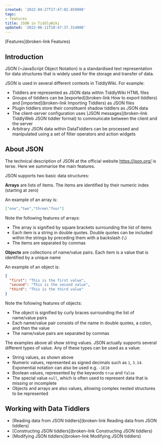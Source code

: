 ```yaml
---
created: '2022-04-27T17:47:02.859000'
tags:
- features
title: JSON in TiddlyWiki
updated: '2022-06-11T10:47:37.314000'
---
```


[Features](broken-link Features)

## Introduction

JSON (~JavaScript Object Notation) is a standardised text representation for data structures that is widely used for the storage and transfer of data.

JSON is used in several different contexts in TiddlyWiki. For example:

* Tiddlers are represented as JSON data within TiddlyWiki HTML files
* Groups of tiddlers can be [exported](broken-link How to export tiddlers) and [imported](broken-link Importing Tiddlers) as JSON files
* Plugin tiddlers store their constituent shadow tiddlers as JSON data
* The client-server configuration uses [JSON messages](broken-link TiddlyWeb JSON tiddler format) to communicate between the client and the server
* Arbitrary JSON data within DataTiddlers can be processed and manipulated using a set of filter operators and action widgets

## About JSON

The technical description of JSON at the official website https://json.org/ is terse. Here we summarise the main features.

JSON supports two basic data structures:

**Arrays** are lists of items. The items are identified by their numeric index (starting at zero)

An example of an array is:

```json
["one","two","three\"four"]
```

Note the following features of arrays:

* The array is signified by square brackets surrounding the list of items
* Each item is a string in double quotes. Double quotes can be included within the strings by preceding them with a backslash (`\`)
* The items are separated by commas

**Objects** are collections of name/value pairs. Each item is a value that is identified by a unique name

An example of an object is:

```json
{
  "first": "This is the first value",
  "second": "This is the second value",
  "third": "This is the third value"
}
```

Note the following features of objects:

* The object is signified by curly braces surrounding the list of name/value pairs
* Each name/value pair consists of the name in double quotes, a colon, and then the value
* The name/value pairs are separated by commas

The examples above all show string values. JSON actually supports several different types of value. Any of these types can be used as a value:

* String values, as shown above
* Numeric values, represented as signed decimals such as `1`, `3.14`. Exponential notation can also be used e.g. `-1E10`
* Boolean values, represented by the keywords `true` and `false`
* The special value `null`, which is often used to represent data that is missing or incomplete
* Objects and arrays are also values, allowing complex nested structures to be represented

## Working with Data Tiddlers

* [Reading data from JSON tiddlers](broken-link Reading data from JSON tiddlers)
* [Constructing JSON tiddlers](broken-link Constructing JSON tiddlers)
* [Modifying JSON tiddlers](broken-link Modifying JSON tiddlers)